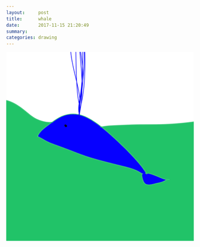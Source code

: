 ```yaml
---
layout:     post
title:      whale
date:       2017-11-15 21:20:49
summary:    
categories: drawing
---
```

![whale](/images/diary/whale.png ".")
